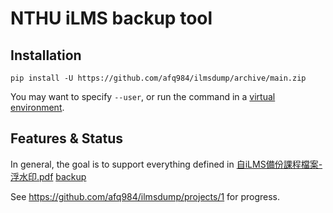 # NTHU iLMS backup tool

## Installation

```
pip install -U https://github.com/afq984/ilmsdump/archive/main.zip
```

You may want to specify `--user`, or run the command in a [virtual environment].

## Features & Status

In general, the goal is to support everything defined in [自iLMS備份課程檔案-浮水印.pdf] [backup]

See https://github.com/afq984/ilmsdump/projects/1 for progress.

[virtual environment]: https://packaging.python.org/guides/installing-using-pip-and-virtual-environments/#creating-a-virtual-environment
[自iLMS備份課程檔案-浮水印.pdf]: http://lms.nthu.edu.tw/sys/read_attach.php?id=2470763
[backup]: https://github.com/afq984/ilmsdump/blob/backup/%E8%87%AAiLMS%E5%82%99%E4%BB%BD%E8%AA%B2%E7%A8%8B%E6%AA%94%E6%A1%88-%E6%B5%AE%E6%B0%B4%E5%8D%B0.pdf
